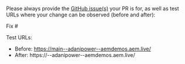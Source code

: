 Please always provide the [GitHub issue(s)](../issues) your PR is for, as well as test URLs where your change can be observed (before and after):

Fix #<gh-issue-id>

Test URLs:
- Before: https://main--adanipower--aemdemos.aem.live/
- After: https://<branch>--adanipower--aemdemos.aem.live/
